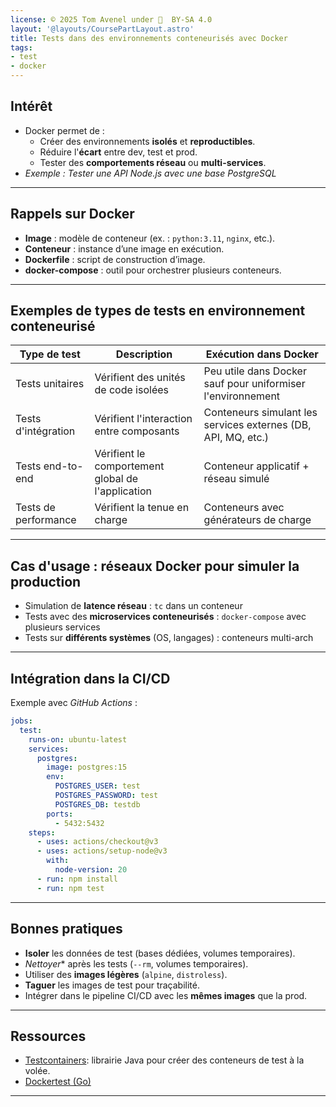 ```yaml
---
license: © 2025 Tom Avenel under 󰵫  BY-SA 4.0
layout: '@layouts/CoursePartLayout.astro'
title: Tests dans des environnements conteneurisés avec Docker
tags:
- test
- docker
---
```


## Intérêt

- Docker permet de :
  - Créer des environnements **isolés** et **reproductibles**.
  - Réduire l'**écart** entre dev, test et prod.
  - Tester des **comportements réseau** ou **multi-services**.
- _Exemple : Tester une API Node.js avec une base PostgreSQL_

---

## Rappels sur Docker

- **Image** : modèle de conteneur (ex. : `python:3.11`, `nginx`, etc.).
- **Conteneur** : instance d’une image en exécution.
- **Dockerfile** : script de construction d’image.
- **docker-compose** : outil pour orchestrer plusieurs conteneurs.

---

## Exemples de types de tests en environnement conteneurisé

| Type de test         | Description | Exécution dans Docker |
|----------------------|-------------|------------------------|
| Tests unitaires      | Vérifient des unités de code isolées | Peu utile dans Docker sauf pour uniformiser l'environnement |
| Tests d'intégration  | Vérifient l'interaction entre composants | Conteneurs simulant les services externes (DB, API, MQ, etc.) |
| Tests end-to-end     | Vérifient le comportement global de l'application | Conteneur applicatif + réseau simulé |
| Tests de performance | Vérifient la tenue en charge | Conteneurs avec générateurs de charge |

---

## Cas d'usage : réseaux Docker pour simuler la production

- Simulation de **latence réseau** : `tc` dans un conteneur
- Tests avec des **microservices conteneurisés** : `docker-compose` avec plusieurs services
- Tests sur **différents systèmes** (OS, langages) : conteneurs multi-arch

---

## Intégration dans la CI/CD

Exemple avec _GitHub Actions_ :

```yaml
jobs:
  test:
    runs-on: ubuntu-latest
    services:
      postgres:
        image: postgres:15
        env:
          POSTGRES_USER: test
          POSTGRES_PASSWORD: test
          POSTGRES_DB: testdb
        ports:
          - 5432:5432
    steps:
      - uses: actions/checkout@v3
      - uses: actions/setup-node@v3
        with:
          node-version: 20
      - run: npm install
      - run: npm test
```

---

## Bonnes pratiques

- **Isoler** les données de test (bases dédiées, volumes temporaires).
- *Nettoyer** après les tests (`--rm`, volumes temporaires).
- Utiliser des **images légères** (`alpine`, `distroless`).
- **Taguer** les images de test pour traçabilité.
- Intégrer dans le pipeline CI/CD avec les **mêmes images** que la prod.

---

## Ressources

* [Testcontainers](https://www.testcontainers.org/): librairie Java pour créer des conteneurs de test à la volée.
* [Dockertest (Go)](https://github.com/ory/dockertest)

---

